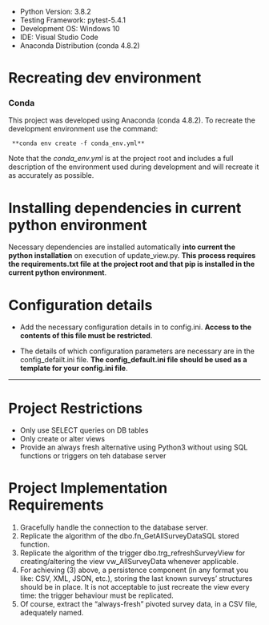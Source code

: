 - Python Version: 3.8.2
- Testing Framework: pytest-5.4.1
- Development OS: Windows 10
- IDE: Visual Studio Code
- Anaconda Distribution (conda 4.8.2)

# Recreating dev environment
### Conda

This project was developed using Anaconda (conda 4.8.2). To recreate the development environment use the command:
 
     **conda env create -f conda_env.yml**

Note that the *conda_env.yml* is at the project root and includes a full description of the environment used during development and will recreate it as accurately as possible.

# Installing dependencies in current python environment

Necessary dependencies are installed automatically **into current the python installation** on execution of update_view.py. **This process requires the requirements.txt file at the project root and that pip is installed in the current python environment**.


# Configuration details
- Add the necessary configuration details in to config.ini. **Access to the contents of this file must be restricted**.

- The details of which configuration parameters are necessary are in the config_defailt.ini file. **The config_default.ini file should be used as a template for your config.ini file**.


___

# Project Restrictions

- Only use SELECT queries on DB tables
- Only create or alter views
- Provide an always fresh alternative using Python3 without using SQL functions or triggers on teh database server

# Project Implementation Requirements

1. Gracefully handle the connection to the database server.
2. Replicate the algorithm of the dbo.fn_GetAllSurveyDataSQL stored function.
3. Replicate the algorithm of the trigger dbo.trg_refreshSurveyView for
creating/altering the view vw_AllSurveyData whenever applicable.
4. For achieving (3) above, a persistence component (in any format you like: CSV, XML,
JSON, etc.), storing the last known surveys’ structures should be in place. It is not
acceptable to just recreate the view every time: the trigger behaviour must be
replicated.
5. Of course, extract the “always-fresh” pivoted survey data, in a CSV file, adequately
named.